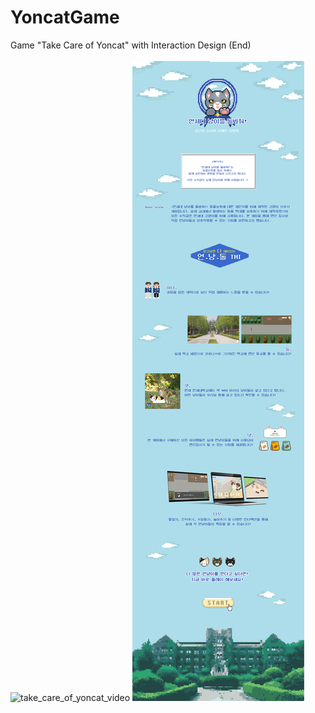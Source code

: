 # YoncatGame
Game "Take Care of Yoncat" with Interaction Design (End)
<br>
<br>
![take_care_of_yoncat_video](https://youtu.be/1w05MwLc3LY)
![take_care_of_yoncat_introduction](play_images/take_care_of_yoncat.png)
